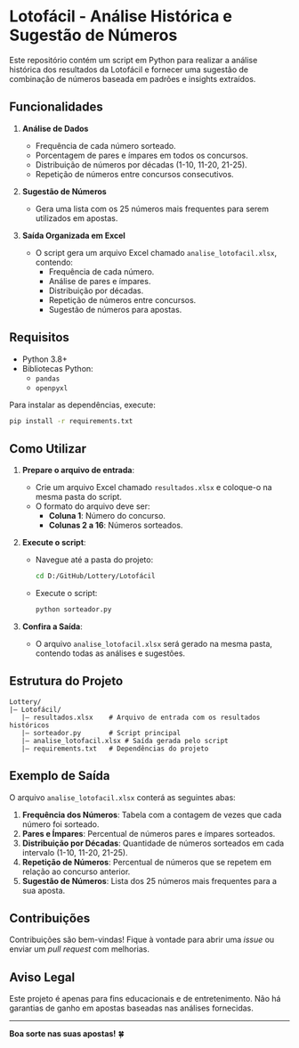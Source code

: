 # Lotofácil - Análise Histórica e Sugestão de Números

Este repositório contém um script em Python para realizar a análise histórica dos resultados da Lotofácil e fornecer uma sugestão de combinação de números baseada em padrões e insights extraídos.

## Funcionalidades

1. **Análise de Dados**
   - Frequência de cada número sorteado.
   - Porcentagem de pares e ímpares em todos os concursos.
   - Distribuição de números por décadas (1-10, 11-20, 21-25).
   - Repetição de números entre concursos consecutivos.

2. **Sugestão de Números**
   - Gera uma lista com os 25 números mais frequentes para serem utilizados em apostas.

3. **Saída Organizada em Excel**
   - O script gera um arquivo Excel chamado `analise_lotofacil.xlsx`, contendo:
     - Frequência de cada número.
     - Análise de pares e ímpares.
     - Distribuição por décadas.
     - Repetição de números entre concursos.
     - Sugestão de números para apostas.

## Requisitos

- Python 3.8+
- Bibliotecas Python:
  - `pandas`
  - `openpyxl`

Para instalar as dependências, execute:
```bash
pip install -r requirements.txt
```

## Como Utilizar

1. **Prepare o arquivo de entrada**:
   - Crie um arquivo Excel chamado `resultados.xlsx` e coloque-o na mesma pasta do script.
   - O formato do arquivo deve ser:
     - **Coluna 1**: Número do concurso.
     - **Colunas 2 a 16**: Números sorteados.

2. **Execute o script**:
   - Navegue até a pasta do projeto:
     ```bash
     cd D:/GitHub/Lottery/Lotofácil
     ```
   - Execute o script:
     ```bash
     python sorteador.py
     ```

3. **Confira a Saída**:
   - O arquivo `analise_lotofacil.xlsx` será gerado na mesma pasta, contendo todas as análises e sugestões.

## Estrutura do Projeto

```
Lottery/
|— Lotofácil/
   |— resultados.xlsx    # Arquivo de entrada com os resultados históricos
   |— sorteador.py       # Script principal
   |— analise_lotofacil.xlsx # Saída gerada pelo script
   |— requirements.txt   # Dependências do projeto
```

## Exemplo de Saída

O arquivo `analise_lotofacil.xlsx` conterá as seguintes abas:

1. **Frequência dos Números**: Tabela com a contagem de vezes que cada número foi sorteado.
2. **Pares e Ímpares**: Percentual de números pares e ímpares sorteados.
3. **Distribuição por Décadas**: Quantidade de números sorteados em cada intervalo (1-10, 11-20, 21-25).
4. **Repetição de Números**: Percentual de números que se repetem em relação ao concurso anterior.
5. **Sugestão de Números**: Lista dos 25 números mais frequentes para a sua aposta.

## Contribuições

Contribuições são bem-vindas! Fique à vontade para abrir uma *issue* ou enviar um *pull request* com melhorias.

## Aviso Legal

Este projeto é apenas para fins educacionais e de entretenimento. Não há garantias de ganho em apostas baseadas nas análises fornecidas.

---
**Boa sorte nas suas apostas!** 🍀